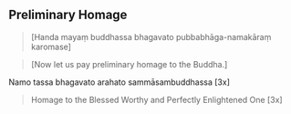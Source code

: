 ## Preliminary Homage<a id="preliminary-homage"></a>

> [Handa mayaṃ buddhassa bhagavato pubbabhāga-namakāraṃ karomase]

> [Now let us pay preliminary homage to the Buddha.]

Namo tassa bhagavato arahato sammāsambuddhassa [3x]

<div class="english">

> Homage to the Blessed Worthy and Perfectly Enlightened One [3x]

</div>


<div class="english">

>

</div>
